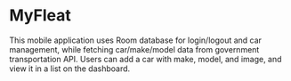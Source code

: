 # MyFleat
This mobile application uses Room database for login/logout and car management, while fetching car/make/model data from government transportation API. Users can add a car with make, model, and image, and view it in a list on the dashboard.
